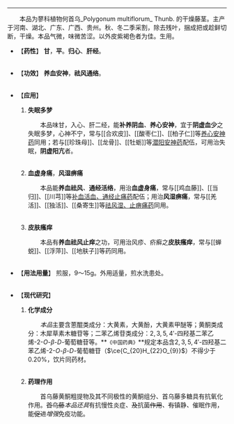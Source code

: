 ---
&emsp;&emsp;本品为蓼科植物何首乌_Polygonum multiflorum_ Thunb. 的干燥藤茎。主产于河南、湖北、广东、广西、贵州。秋、冬二季采割，除去残叶，捆成把或趁鲜切断，干燥。本品气微，味微苦涩。以外皮紫褐色者为佳。生用。

- 【**药性**】
	**甘**，**平**。**归心**、**肝经**。<br></br>

- 【**功效**】
	**养血安神**，**祛风通络**。<br></br>

- 【**应用**】
	1. **失眠多梦**
		
		&emsp;&emsp;本品味甘，入心、肝二经，能**补养阴血**<dfn>、</dfn>**养心安神**，宜于**阴虚血少**之失眠多梦，心神不宁，常与[[合欢皮]]、[[酸枣仁]]、[[柏子仁]]等<ins>养心安神药</ins>同用；若与[[珍珠母]]、[[龙骨]]、[[牡蛎]]等<ins>潜阳安神药</ins>配伍，可用治失眠，**阴虚阳亢**者。<br></br>
	
	2. **血虚身痛**，**风湿痹痛**
		
		&emsp;&emsp;本品能**养血祛风**<dfn>、</dfn>**通经活络**，用治**血虚身痛**，常与[[鸡血藤]]、[[当归]]、[[川芎]]等<ins>补血活血<dfn>、</dfn>通经止痛药</ins>配伍；用治**风湿痹痛**，常与[[羌活]]、[[独活]]、[[桑寄生]]等<ins>祛风湿、止痹痛药</ins>同用。<br></br>
	
	3. **皮肤瘙痒**
		
		&emsp;&emsp;本品有**养血祛风止痒**之功，可用治风疹、疥癣之**皮肤瘙痒**，常与[[蝉蜕]]、[[浮萍]]、[[地肤子]]等药同用。<br></br>

- 【**用法用量**】
	煎服，9～15g。外用适量，煎水洗患处。<br></br>

- 【**现代研究**】
	1. **化学成分**
		
		&emsp;&emsp;<dfn>本品</dfn>主要含蒽醌类成分：大黄素，大黄酚，大黄素甲醚等；黄酮类成分：木犀草素木糖苷等；二苯乙烯苷类成分：$2,3,5,{4}'$-四羟基二苯乙烯-$2$-$O$-$β$-$D$-葡萄糖苷等。**`《中国药典》`**规定本品含$2,3,5,{4}'$-四羟基二苯乙烯-2-$O$-$β$-$D$-葡萄糖苷（$\ce{C_{20}H_{22}O_{9}}$）不得少于0.20%，饮片同药材。<br></br>
	
	2. **药理作用**
		
		&emsp;&emsp;首乌藤黄酮粗提物及其不同极性的黄酮组分、首乌藤多糖具有抗氧化作用。~~首乌藤~~<dfn>本品还具</dfn>有抗慢性炎症<dfn>、</dfn>~~及~~抗菌~~作用~~<dfn>、</dfn>~~有~~镇静<dfn>、</dfn>催眠作用，能~~促进~~<dfn>增强</dfn>免疫功能。